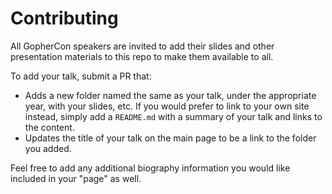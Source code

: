# Contributing

All GopherCon speakers are invited to add their slides and other presentation materials to this repo to make them available to all.

To add your talk, submit a PR that:

- Adds a new folder named the same as your talk, under the appropriate year, with your slides, etc. If you would prefer to link to your own site instead, simply add a `README.md` with a summary of your talk and links to the content.
- Updates the title of your talk on the main page to be a link to the folder you added.

Feel free to add any additional biography information you would like included in your "page" as well.
